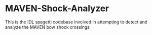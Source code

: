 # MAVEN-Shock-Analyzer
This is the IDL spagetti codebase involved in attempting to detect and analyze the MAVEN bow shock crossings

